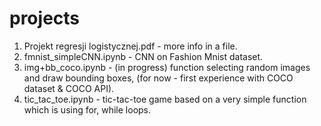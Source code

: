# projects

1. Projekt regresji logistycznej.pdf - more info in a file.
2. fmnist_simpleCNN.ipynb - CNN on Fashion Mnist dataset.
3. img+bb_coco.ipynb - (in progress) function selecting random images and draw bounding boxes,
		       (for now - first experience with COCO dataset & COCO API). 
4. tic_tac_toe.ipynb - tic-tac-toe game based on a very simple function which is using for, while loops.

